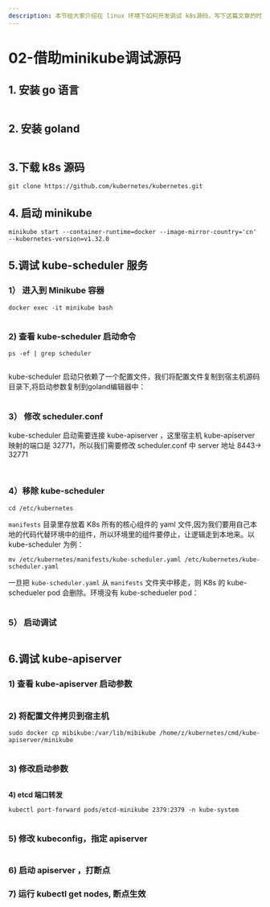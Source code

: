 ```yaml
---
description: 本节给大家介绍在 linux 环境下如何开发调试 k8s源码，写下这篇文章的时候，k8s 最新的版本是 1.32.0
---
```


# 02-借助minikube调试源码

## 1. 安装 go 语言

<figure><img src="../../.gitbook/assets/image (1) (1) (1) (1) (1).png" alt=""><figcaption></figcaption></figure>

## 2. 安装 goland

<figure><img src="../../.gitbook/assets/image (59).png" alt=""><figcaption></figcaption></figure>

## 3.下载  k8s 源码

`git clone https://github.com/kubernetes/kubernetes.git`

## 4. 启动 minikube

```
minikube start --container-runtime=docker --image-mirror-country='cn'  --kubernetes-version=v1.32.0
```

## 5.调试 kube-scheduler 服务

### 1） 进入到 Minikube 容器

`docker exec -it minikube bash`

<figure><img src="../../.gitbook/assets/image (60).png" alt=""><figcaption></figcaption></figure>

### 2)    查看 kube-scheduler 启动命令

`ps -ef | grep scheduler`&#x20;

<figure><img src="../../.gitbook/assets/image (65).png" alt=""><figcaption></figcaption></figure>

kube-scheduler 启动只依赖了一个配置文件，我们将配置文件复制到宿主机源码目录下,将启动参数复制到goland编辑器中：

<figure><img src="../../.gitbook/assets/image (62).png" alt=""><figcaption></figcaption></figure>

### 3） 修改 scheduler.conf&#x20;

kube-scheduler 启动需要连接 kube-apiserver ，这里宿主机 kube-apiserver 映射的端口是 32771，所以我们需要修改 scheduler.conf 中 server 地址 8443-> 32771

<figure><img src="../../.gitbook/assets/image (63).png" alt=""><figcaption></figcaption></figure>

<figure><img src="../../.gitbook/assets/image (64).png" alt=""><figcaption></figcaption></figure>

### 4）移除 kube-scheduler

`cd /etc/kubernetes`

`manifests` 目录里存放着 K8s 所有的核心组件的 yaml 文件,因为我们要用自己本地的代码代替环境中的组件，所以环境里的组件要停止，让逻辑走到本地来。以 kube-scheduler 为例：

`mv /etc/kubernetes/manifests/kube-scheduler.yaml /etc/kubernetes/kube-scheduler.yaml`

一旦把 `kube-scheduler.yaml` 从 `manifests` 文件夹中移走，则 K8s 的 kube-schedueler pod 会删除。环境没有 kube-schedueler pod：

<figure><img src="../../.gitbook/assets/image (61).png" alt=""><figcaption></figcaption></figure>

### 5） 启动调试

<figure><img src="../../.gitbook/assets/image (67).png" alt=""><figcaption></figcaption></figure>

## 6.调试 kube-apiserver

### 1)  查看 kube-apiserver 启动参数

<figure><img src="../../.gitbook/assets/image (1) (1) (1) (1).png" alt=""><figcaption></figcaption></figure>

### 2) 将配置文件拷贝到宿主机

`sudo docker cp mibikube:/var/lib/mibikube /home/z/kubernetes/cmd/kube-apiserver/minikube`

<figure><img src="../../.gitbook/assets/image (2) (1) (1).png" alt=""><figcaption></figcaption></figure>

### 3)  修改启动参数

<figure><img src="../../.gitbook/assets/image (3) (1) (1).png" alt=""><figcaption></figcaption></figure>

**4)  etcd 端口转发**

`kubectl port-forward pods/etcd-minikube 2379:2379 -n kube-system`

<figure><img src="../../.gitbook/assets/image (4).png" alt=""><figcaption></figcaption></figure>

&#x20;

### 5)  修改 kubeconfig，指定 apiserver

<figure><img src="../../.gitbook/assets/image (1) (1) (1).png" alt=""><figcaption></figcaption></figure>

### 6)  启动 apiserver ，打断点

### 7)  运行 kubectl get nodes, 断点生效

<figure><img src="../../.gitbook/assets/image (2) (1).png" alt=""><figcaption></figcaption></figure>

